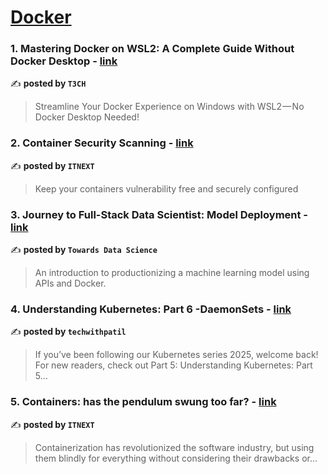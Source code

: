
<h1><a href=https://medium.com/tag/docker/recommended target="_blank" rel="noopener noreferrer">Docker</a></h1>
<h3>1. Mastering Docker on WSL2: A Complete Guide Without Docker Desktop - <a href="https://medium.com/h7w/mastering-docker-on-wsl2-a-complete-guide-without-docker-desktop-19c4e945590b" target="_blank" rel="noopener noreferrer">link</a></h3>

✍️ **posted by `T3CH`**

<blockquote>Streamline Your Docker Experience on Windows with WSL2 — No Docker Desktop Needed!</blockquote>

<h3>2. Container Security Scanning - <a href="https://medium.com/itnext/container-security-scanning-f16b438db58d" target="_blank" rel="noopener noreferrer">link</a></h3>

✍️ **posted by `ITNEXT`**

<blockquote>Keep your containers vulnerability free and securely configured</blockquote>

<h3>3. Journey to Full-Stack Data Scientist: Model Deployment - <a href="https://medium.com/towards-data-science/journey-to-full-stack-data-scientist-model-deployment-f385f244ec67" target="_blank" rel="noopener noreferrer">link</a></h3>

✍️ **posted by `Towards Data Science`**

<blockquote>An introduction to productionizing a machine learning model using APIs and Docker.</blockquote>

<h3>4. Understanding Kubernetes: Part 6 -DaemonSets - <a href="https://medium.com/@techwithpatil/understanding-kubernetes-part-6-daemonsets-b9e675417e3a" target="_blank" rel="noopener noreferrer">link</a></h3>

✍️ **posted by `techwithpatil`**

<blockquote>If you’ve been following our Kubernetes series 2025, welcome back! For new readers, check out Part 5: Understanding Kubernetes: Part 5…</blockquote>

<h3>5. Containers: has the pendulum swung too far? - <a href="https://medium.com/itnext/containers-has-the-pendulum-swung-too-far-208ad02a6b42" target="_blank" rel="noopener noreferrer">link</a></h3>

✍️ **posted by `ITNEXT`**

<blockquote>Containerization has revolutionized the software industry, but using them blindly for everything without considering their drawbacks or…</blockquote>


